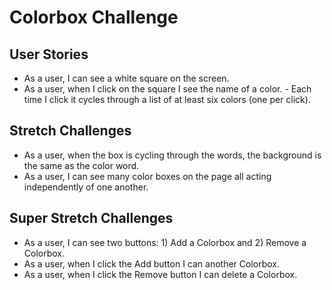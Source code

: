 # Colorbox Challenge

## User Stories
- As a user, I can see a white square on the screen.
- As a user, when I click on the square I see the name of a color. - Each time I click it cycles through a list of at least six colors (one per click).

## Stretch Challenges
- As a user, when the box is cycling through the words, the background is the same as the color word.
- As a user, I can see many color boxes on the page all acting independently of one another.

## Super Stretch Challenges
- As a user, I can see two buttons: 1) Add a Colorbox and 2) Remove a Colorbox.
- As a user, when I click the Add button I can another Colorbox.
- As a user, when I click the Remove button I can delete a Colorbox.
